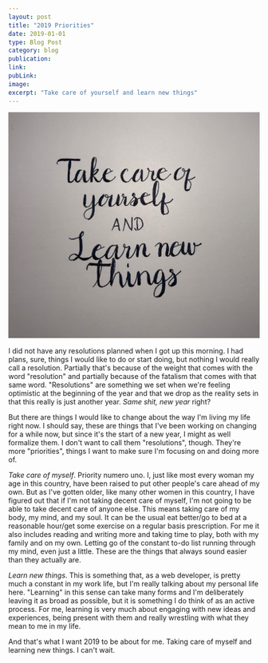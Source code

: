 ```yaml
---
layout: post
title: "2019 Priorities"
date: 2019-01-01
type: Blog Post
category: blog
publication:
link:
pubLink:
image:
excerpt: "Take care of yourself and learn new things"
---
```


![](/images/2019-priorities.jpeg)

I did not have any resolutions planned when I got up this morning. I had plans, sure, things I would like to do or start doing, but nothing I would really call a resolution. Partially that's because of the weight that comes with the word "resolution" and partially because of the fatalism that comes with that same word. "Resolutions" are something we set when we're feeling optimistic at the beginning of the year and that we drop as the reality sets in that this really is just another year. _Same shit, new year_ right?

But there are things I would like to change about the way I'm living my life right now. I should say, these are things that I've been working on changing for a while now, but since it's the start of a new year, I might as well formalize them. I don't want to call them "resolutions", though. They're more "priorities", things I want to make sure I'm focusing on and doing more of.

_Take care of myself_. Priority numero uno. I, just like most every woman my age in this country, have been raised to put other people's care ahead of my own. But as I've gotten older, like many other women in this country, I have figured out that if I'm not taking decent care of myself, I'm not going to be able to take decent care of anyone else. This means taking care of my body, my mind, and my soul. It can be the usual eat better/go to bed at a reasonable hour/get some exercise on a regular basis prescription. For me it also includes reading and writing more and taking time to play, both with my family and on my own. Letting go of the constant to-do list running through my mind, even just a little. These are the things that always sound easier than they actually are.

_Learn new things_. This is something that, as a web developer, is pretty much a constant in my work life, but I'm really talking about my personal life here. "Learning" in this sense can take many forms and I'm deliberately leaving it as broad as possible, but it is something I do think of as an active process. For me, learning is very much about engaging with new ideas and experiences, being present with them and really wrestling with what they mean to me in my life.

And that's what I want 2019 to be about for me. Taking care of myself and learning new things. I can't wait.